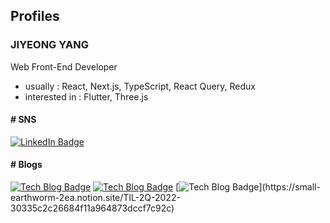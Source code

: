 ## Profiles

### JIYEONG YANG

Web Front-End Developer
<br/>

* usually : React, Next.js, TypeScript, React Query, Redux
* interested in : Flutter, Three.js

#### # SNS

[![LinkedIn Badge](http://img.shields.io/badge/-LinkedIn-blue?style=flat-square&logo=LinkedIn&link=https://www.linkedin.com/in/jiyeongyangdev/)](https://velog.io/@sootulliyang_dev)
<br/>

#### # Blogs

[![Tech Blog Badge](http://img.shields.io/badge/-velog-lightgreen?style=flat-square&logo=velog&link=https://velog.io/@sootulliyang_dev)](https://velog.io/@sootulliyang_dev) [![Tech Blog Badge](http://img.shields.io/badge/-medium-black?style=flat-square&logo=medium&link=https://velog.io/@sootulliyang_dev)](https://medium.com/@sootulliyang.dev)
[![Tech Blog Badge](http://img.shields.io/badge/-notion-yellow?style=flat-square&logo=notion&link=[https://velog.io/@sootulliyang_dev](https://small-earthworm-2ea.notion.site/TIL-2Q-2022-30335c2c26684f11a964873dccf7c92c))](https://small-earthworm-2ea.notion.site/TIL-2Q-2022-30335c2c26684f11a964873dccf7c92c)
